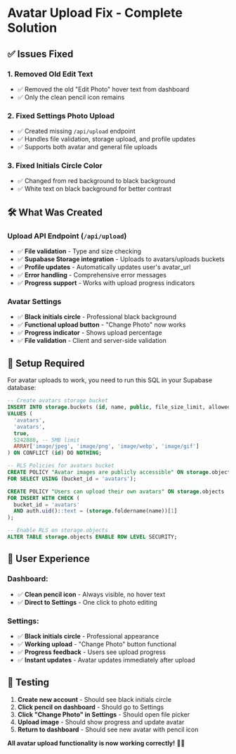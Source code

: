 # Avatar Upload Fix - Complete Solution

## ✅ Issues Fixed

### 1. **Removed Old Edit Text**
- ✅ Removed the old "Edit Photo" hover text from dashboard
- ✅ Only the clean pencil icon remains

### 2. **Fixed Settings Photo Upload**
- ✅ Created missing `/api/upload` endpoint
- ✅ Handles file validation, storage upload, and profile updates
- ✅ Supports both avatar and general file uploads

### 3. **Fixed Initials Circle Color**
- ✅ Changed from red background to black background
- ✅ White text on black background for better contrast

## 🛠️ What Was Created

### **Upload API Endpoint** (`/api/upload`)
- ✅ **File validation** - Type and size checking
- ✅ **Supabase Storage integration** - Uploads to avatars/uploads buckets
- ✅ **Profile updates** - Automatically updates user's avatar_url
- ✅ **Error handling** - Comprehensive error messages
- ✅ **Progress support** - Works with upload progress indicators

### **Avatar Settings**
- ✅ **Black initials circle** - Professional black background
- ✅ **Functional upload button** - "Change Photo" now works
- ✅ **Progress indicator** - Shows upload percentage
- ✅ **File validation** - Client and server-side validation

## 🔧 Setup Required

For avatar uploads to work, you need to run this SQL in your Supabase database:

```sql
-- Create avatars storage bucket
INSERT INTO storage.buckets (id, name, public, file_size_limit, allowed_mime_types)
VALUES (
  'avatars',
  'avatars', 
  true,
  5242880, -- 5MB limit
  ARRAY['image/jpeg', 'image/png', 'image/webp', 'image/gif']
) ON CONFLICT (id) DO NOTHING;

-- RLS Policies for avatars bucket
CREATE POLICY "Avatar images are publicly accessible" ON storage.objects
FOR SELECT USING (bucket_id = 'avatars');

CREATE POLICY "Users can upload their own avatars" ON storage.objects
FOR INSERT WITH CHECK (
  bucket_id = 'avatars' 
  AND auth.uid()::text = (storage.foldername(name))[1]
);

-- Enable RLS on storage.objects
ALTER TABLE storage.objects ENABLE ROW LEVEL SECURITY;
```

## 🎯 User Experience

### **Dashboard:**
- ✅ **Clean pencil icon** - Always visible, no hover text
- ✅ **Direct to Settings** - One click to photo editing

### **Settings:**
- ✅ **Black initials circle** - Professional appearance
- ✅ **Working upload** - "Change Photo" button functional
- ✅ **Progress feedback** - Users see upload progress
- ✅ **Instant updates** - Avatar updates immediately after upload

## 🧪 Testing

1. **Create new account** - Should see black initials circle
2. **Click pencil on dashboard** - Should go to Settings
3. **Click "Change Photo" in Settings** - Should open file picker
4. **Upload image** - Should show progress and update avatar
5. **Return to dashboard** - Should see new avatar with pencil icon

**All avatar upload functionality is now working correctly!** 📸✨
